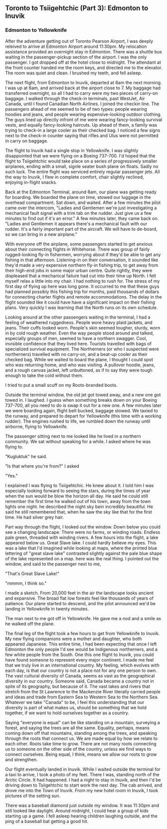 ## Toronto to Tsiigehtchic (Part 3): Edmonton to Inuvik

### Edmonton to Yellowknife

After the adventure getting out of Toronto Pearson Airport, I was deeply releived to arrive at Edmonton Airport around 11:30pm. My relocation assistance provided an overnight stay in Edmonton. There was a shuttle bus waiting in the passenger-pickup section of the airport. I was the only passenger. I got dropped off at the hotel close to midnight. The attendant at the front counter handed me the room keys, and directed me to the elevator. The room was quiet and clean. I brushed my teeth, and fell asleep.

The next flight, from Edmonton to Inuvik, departed at 8am the next morning. I was up at 6am, and arrived back at the airport close to 7. My baggage had transferred overnight, so all I had to carry were my two pieces of carry-on baggage. I walked through the check-in terminals, past WestJet, Air Canada, until I found Canadian North Airlines. I joined the checkin line. The passengers ahead of me seemed to be of two types: people wearing hoodies and jeans, and people wearing expensive-looking outdoor clothing. The guys lined up directly infront of me were wearing fancy-looking survival vests, and equally fancy-looking haircuts. Up ahead of them, a family was trying to check-in a large cooler as their checked bag. I noticed a few signs next to the check-in counter saying that rifles and Ulus were not permitted in carry on baggage.

The flight to Inuvik had a single stop in Yellowknife. I was slightly disappointed that we were flying on a Boeing 737-700. I'd hoped that the flight to Tsiigehtchic would take place on a series of progressively smaller airplanes, ending with a small, signle seater bush plane on floats. Sadly no such luck. The entire flight was serviced entirely regular passenger jets. All the way to Inuvik, I flew in complete comfort, chair slightly reclined, enjoying in-flight snacks.

Back at the Edmonton Terminal, around 8am, our plane was getting ready for boarding. We boarded the plane on time, stowed our luggage in the overhead compartment. Sat down, and waited. After a few minutes the pilot came over the intercom, "Ladies and Gentlemen we're just investigating a mechanical fault signal with a trim tab on the rudder. Just give us a few minutes to find out if it's an error." A few minutes later, they came back on. "Ladies and Gentlemen it appears there's a mechanical fault with our rudder. It's a fairly important part of the aircraft. We will have to de-board, so we can bring in a new airplane."

With everyone off the airplane, some passengers started to get anxious about their connecting flights in Whitehorse. There was group of fairly rugged-looking fly-in fishermen, worrying about if they'd be able to get any fishing in that afternoon. Listening-in on their conversation, it sounded like they'd made a very expensive northern fly-in fishing trip, to get away from their high-end jobs in some major urban centre. Quite rightly, they were displeased that a mechanical failure had cut into their time up North. I felt myself relax a little into my chair. I had nothing to rush for. The stress of my first day of flying up here was long gone. It occurred to me that these guys had planned possibly this fishing trip for months, paid thousands of dollars for connecting charter flights and remote accommodations. The delay in the flight sounded like it could have have a significant impact on their fishing plans. Very quickly I was learning that the North runs on its own schedule.

Looking around at the other passengers waiting in the terminal, I had a feeling of weathered ruggedness. People wore heavy plaid jackets, and jeans. Their cuffs looked worn. People's skin seemed tougher, sturdy, worn in by cold rough weather. Even the way people stood around and talked, especially groups of men, seemed to have a northern swagger. Cool, invisible confidence that they lived here. Tourists travelled with bags of specialized survival equipment. The Northerners (or who I suspected were northerners) travelled with no carry-on, and a beat-up cooler as their checked bag. While we waited to board the plane, I thought I could spot who was returning home, and who was visiting. A pullover hoodie, jeans, and a rough canvas jacket, left unbuttoned, as if to say they were tough enough to take the cold without them.

I tried to put a small scuff on my Roots-branded boots.

Outside the terminal window, the old jet got towed away, and a new one got towed in. I laughed. I guess when something breaks down on your Boeing 737-700, all you need to do is swap it out for a new one. A few minutes later we were boarding again, flight belt bucked, baggage stowed. We taxied to the runway, and prepared to depart for Yellowknife (this time with a working rudder). The engines rushed to life, we rumbled down the runway until airborne, flying to Yellowknife.

The passenger sitting next to me looked like he lived in a northern community. We sat without speaking for a while. I asked where he was flying to.

"Kugluktuk" he said.

"Is that where you're from?" I asked

"Yes."

I explained I was flying to Tsiigehtchic. He knew about it. I told him I was especially looking forward to seeing the stars, during the times of year when the sun would be blow the horizon all day. He said he could still remember the first time he walked out of his town, away from the town lights one night. he described the night sky bein incredibly beautiful. He said he still remembered that, when he saw the sky like that for the first time. He had silver grey hair.

Part way through the flight, I looked out the window. Down below you could see a changing landscape. There were no farms, or winding roads. Endless pale green, threaded with winding rivers. A few hours into the flight, a lake appeared below us. Great Slave lake. I could hardly believe my eyes. This was a lake that I'd imagined while looking at maps, where the printed blue lettering of "great slave lake" contrasted slightly against the pale blue shape of the lake represented on a map. here was the real thing. I pointed out the window, and said to the passenger next to me,

"That's Great Slave Lake!"

"mmmm, I think so."

I made a sketch. From 20,000 feet in the air the landscape looks ancient and expansive. The broad flat low forests feel like thousands of years of patience. Our plane started to descend, and the pilot announced we'd be landing in Yellowknife in twenty minutes.

The man next to me got off in Yellowknife. He gave me a nod and a smile as he walked off the plane.

The final leg of the flight took a few hours to get from Yellowknife to Inuvik. My new flying companions were a mother and daughter, who both appeared Japanese. This entire time, I had been expecting that once I left Edmonton the only people I'd see would be Indigenous northerners, and a few white people from the South. One this one flight to Inuvik, you could have found someone to represent every major continent. I made me feel that we truly live in an international country. My feeling, which evolves with each day, is that our country is not a place not for any one person to own. The vast cultural diversity of Canada, seems as vast as the geographical diversity in our country. Someone said, Canada became a country not in spite of its geography, but because of it. The vast lakes and rivers that stretch from the St Lawrence to the Mackenzie River literally carried people and ideas and trade from Eastern Sea to Western Sea to the Northern Sea. Whatever we take "Canada" to be, I feel this understanding that our diversity is part of what makes us, should be something that we hold together, if we want to hold ourselves together as a country.

Saying "everyone is equal" can be like standing on a mountain, surveying a forest, and saying the trees are all the same. Equality, perhaps, means coming down off that mountains, standing among the trees, and speaking through the roots that connect us. We are made equal by how we relate to each other. Roots take time to grow. There are not many roots connecting us to someone on the other side of the country, unless we find ways to connect ourselves. Being equal, I think, means we allow our roots to grow and strengthen.

Our flight eventually landed in Inuvik. While I waited outside the terminal for a taxi to arrive, I took a photo of my feet. There I was, standing north of the Arctic Circle. It had happened. I had a night to stay in Inuvik, and then I'd be driving down to Tsiigehtchic to start work the next day. The cab arrived, and drove me into the Town of Inuvik. From my new hotel room in Inuvik, I took pictures of the setting sun.

There was a baseball diamond just outside my window. It was 11:30pm and still looked like daylight. Around midnight, I could hear a group of kids starting up a game. I fell asleep hearing children laughing outside, and the ping of a baseball bat getting a good hit.
